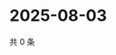 # 2025-08-03

共 0 条

<!-- BEGIN ZHIHUQUESTIONS -->
<!-- 最后更新时间 Sun Aug 03 2025 09:07:00 GMT+0800 (China Standard Time) -->

<!-- END ZHIHUQUESTIONS -->
